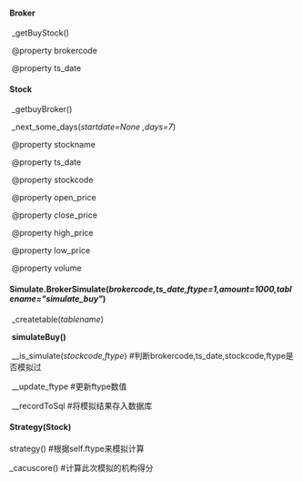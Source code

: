 #### Broker

​	_getBuyStock()

​	@property	brokercode

​	@property	ts_date

#### Stock

​	_getbuyBroker()

​	_next_some_days(*startdate=None ,days=7*)

​	@property   stockname

​	@property   ts_date

​	@property   stockcode

​	@property   open_price

​	@property   close_price

​	@property   high_price

​	@property   low_price

​	@property   volume

#### Simulate.BrokerSimulate(*brokercode,ts_date,ftype=1,amount=1000,tablename="simulate_buy"*)

​	_createtable(*tablename*)

​	**simulateBuy()**

​	__is_simulate(*stockcode,ftype*)		#判断brokercode,ts_date,stockcode,ftype是否模拟过

​	__update_ftype							#更新ftype数值

​	__recordToSql								#将模拟结果存入数据库



#### Strategy(Stock)

strategy()				#根据self.ftype来模拟计算

_cacuscore()		#计算此次模拟的机构得分





​	

​	

